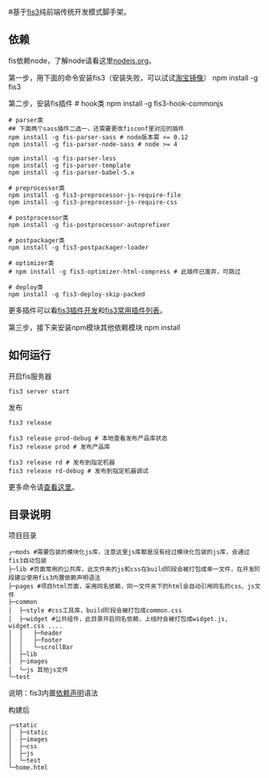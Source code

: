 #基于[fis3](http://fis.baidu.com/)纯前端传统开发模式脚手架。

## 依赖
fis依赖node，了解node请看这里[nodejs.org](http://nodejs.org/)。

第一步，用下面的命令安装fis3（安装失败，可以试试[淘宝镜像](http://yanhaijing.com/tool/2015/09/01/my-npm-note/)）
    npm install -g fis3

第二步，安装fis插件
    # hook类
    npm install -g fis3-hook-commonjs

    # parser类
    ## 下面两个sass插件二选一，还需要更改fisconf里对应的插件
    npm install -g fis-parser-sass # node版本需 <= 0.12
    npm install -g fis-parser-node-sass # node >= 4

    npm install -g fis-parser-less
    npm install -g fis-parser-template
    npm install -g fis-parser-babel-5.x

    # preprocessor类
    npm install -g fis3-preprocessor-js-require-file
    npm install -g fis3-preprocessor-js-require-css

    # postprocessor类
    npm install -g fis-postprocessor-autoprefixer

    # postpackager类
    npm install -g fis3-postpackager-loader

    # optimizer类
    # npm install -g fis3-optimizer-html-compress # 此插件已废弃，可跳过

    # deploy类
    npm install -g fis3-deploy-skip-packed

更多插件可以看[fis3插件开发](http://fis.baidu.com/fis3/docs/api/dev-plugin.html)和[fis3常用插件列表](http://fis.baidu.com/fis3/docs/common-plugin.html)。

第三步，接下来安装npm模块其他依赖模块
    npm install

## 如何运行
开启fis服务器

	fis3 server start

发布

    fis3 release

	fis3 release prod-debug # 本地查看发布产品库状态
    fis3 release prod # 发布产品库

    fis3 release rd # 发布到指定机器
	fis3 release rd-debug # 发布到指定机器调试

更多命令请[查看这里](http://fis.baidu.com/fis3/docs/api/command.html)。

## 目录说明
项目目录

    ┌─mods #需要包装的模块化js库，注意这里js库都是没有经过模块化包装的js库，会通过fis3自动包装
    ├─lib #页面常用的公共库，此文件夹的js和css在build阶段会被打包成单一文件，在开发阶段建议使用fis3内置依赖声明语法
    ├─pages #项目html页面，采用同名依赖，同一文件夹下的html会自动引用同名的css、js文件
    ├─common
    │  ├─style #css工具库，build阶段会被打包成common.css
    │  ├─widget #公共组件，此目录开启同名依赖，上线时会被打包成widget.js, widget.css ....
    │  │   ├─header
    │  │   ├─footer
    │  │   └─scrollBar
    │  ├─lib
    │  ├─images
    │  └─js 其他js文件
    └─test

说明：fis3内置[依赖声明](http://fis.baidu.com/fis3/docs/user-dev/require.html)语法

构建后

    ┌─static
    │  ├─static
    │  ├─images
    │  ├─css
    │  ├─js
    │  └─test
    └─home.html







  